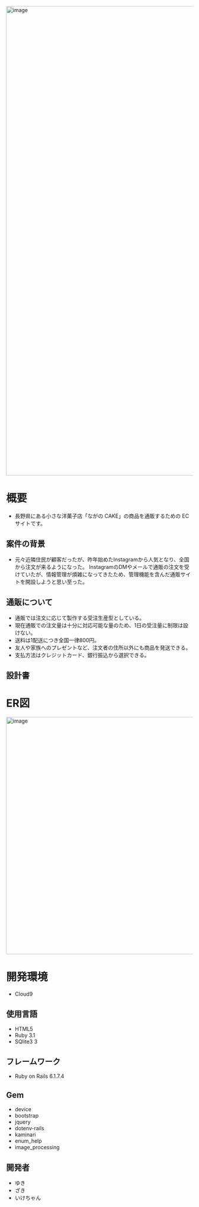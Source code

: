 <img width="1262" alt="image" src="https://github.com/webcamp-jagariko/nagano-cake/assets/121099971/99adc326-52ea-47e6-9712-beb302c83549">

# 概要
- 長野県にある小さな洋菓子店「ながの CAKE」の商品を通販するための EC サイトです。

## 案件の背景
- 元々近隣住民が顧客だったが、昨年始めたInstagramから人気となり、全国から注文が来るようになった。 InstagramのDMやメールで通販の注文を受けていたが、情報管理が煩雑になってきたため、管理機能を含んだ通販サイトを開設しようと思い至った。

## 通販について
- 通販では注文に応じて製作する受注生産型としている。
- 現在通販での注文量は十分に対応可能な量のため、1日の受注量に制限は設けない。
- 送料は1配送につき全国一律800円。
- 友人や家族へのプレゼントなど、注文者の住所以外にも商品を発送できる。
- 支払方法はクレジットカード、銀行振込から選択できる。

## 設計書
# ER図
<img width="638" alt="image" src="https://github.com/webcamp-jagariko/nagano-cake/assets/121099971/002e85cc-ffb4-4e85-843d-f0d7f3d0e3c5">

# 開発環境
- Cloud9

## 使用言語
- HTML5
- Ruby 3.1
- SQlite3 3

## フレームワーク
- Ruby on Rails 6.1.7.4

## Gem
- device
- bootstrap
- jquery
- dotenv-rails
- kaminari
- enum_help
- image_processing

## 開発者
- ゆき
- ざき
- いけちゃん
